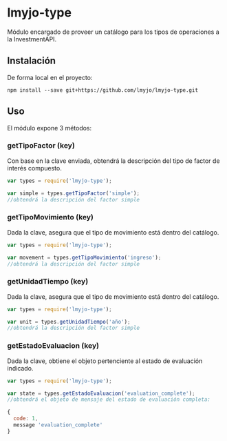 lmyjo-type
=============

Módulo encargado de proveer un catálogo para los tipos de operaciones a
la InvestmentAPI.


Instalación
----
De forma local en el proyecto:

`npm install --save git+https://github.com/lmyjo/lmyjo-type.git`

Uso
----
El módulo expone 3 métodos:

### getTipoFactor (key)

Con base en la clave enviada, obtendrá la descripción del tipo de factor de interés compuesto.

```js
var types = require('lmyjo-type');

var simple = types.getTipoFactor('simple');
//obtendrá la descripción del factor simple
```

### getTipoMovimiento (key)

Dada la clave, asegura que el tipo de movimiento está dentro del catálogo.

```js
var types = require('lmyjo-type');

var movement = types.getTipoMovimiento('ingreso');
//obtendrá la descripción del factor simple
```
### getUnidadTiempo (key)

Dada la clave, asegura que el tipo de movimiento está dentro del catálogo.

```js
var types = require('lmyjo-type');

var unit = types.getUnidadTiempo('año');
//obtendrá la descripción del factor simple
```

### getEstadoEvaluacion (key)

Dada la clave, obtiene el objeto pertenciente al estado de evaluación indicado.

```js
var types = require('lmyjo-type');

var state = types.getEstadoEvaluacion('evaluation_complete');
//obtendrá el objeto de mensaje del estado de evaluación completa:

{
  code: 1,
  message 'evaluation_complete'
}

```
